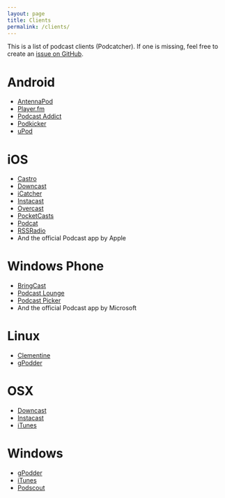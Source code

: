 ```yaml
---
layout: page
title: Clients
permalink: /clients/
---
```


This is a list of podcast clients (Podcatcher). If one is missing, feel free
to create an [issue on GitHub](https://github.com/bitboxer/podwhat).

# Android

* [AntennaPod](https://play.google.com/store/apps/details?id=de.danoeh.antennapod)
* [Player.fm](https://play.google.com/store/apps/details?id=fm.player)
* [Podcast Addict](https://play.google.com/store/apps/details?id=com.bambuna.podcastaddict)
* [Podkicker](https://play.google.com/store/apps/details?id=ait.podka)
* [uPod](https://play.google.com/store/apps/details?id=mobi.upod.app)

# iOS

* [Castro](https://itunes.apple.com/de/app/castro-high-fidelity-podcasts/id723142770)
* [Downcast](https://itunes.apple.com/de/app/downcast/id393858566)
* [iCatcher](https://itunes.apple.com/de/app/icatcher!-podcast-app/id414419105)
* [Instacast](https://itunes.apple.com/de/app/icatcher!-podcast-app/id414419105)
* [Overcast](https://itunes.apple.com/de/app/overcast-podcast-player/id888422857)
* [PocketCasts](https://itunes.apple.com/de/app/pocket-casts/id414834813)
* [Podcat](https://itunes.apple.com/app/podcat/id845960230)
* [RSSRadio](https://itunes.apple.com/app/rssradio-premium-podcast-downloader/id679025359)
* And the official Podcast app by Apple

# Windows Phone

* [BringCast](http://windowsphone.com/s?appId=e5abef38-d413-e011-9264-00237de2db9e)
* [Podcast Lounge](http://windowsphone.com/s?appId=83bc0329-8e02-410e-b6d2-da3c0c1d971d)
* [Podcast Picker](http://windowsphone.com/s?appId=79b72069-b656-47d2-bab1-fa2d4061825e)
* And the official Podcast app by Microsoft

# Linux

* [Clementine](http://www.clementine-player.org/)
* [gPodder](http://gpodder.org)

# OSX

* [Downcast](https://itunes.apple.com/de/app/downcast/id668429425?mt=12&uo=4)
* [Instacast](https://itunes.apple.com/de/app/instacast/id733258666?mt=12&uo=4)
* [iTunes](http://www.apple.com/itunes)

# Windows

* [gPodder](http://gpodder.org/downloads)
* [iTunes](http://www.apple.com/itunes/)
* [Podscout](http://apps.microsoft.com/windows/de-de/app/podscout/f4316b46-7682-4cea-948b-53d135b2df17)

